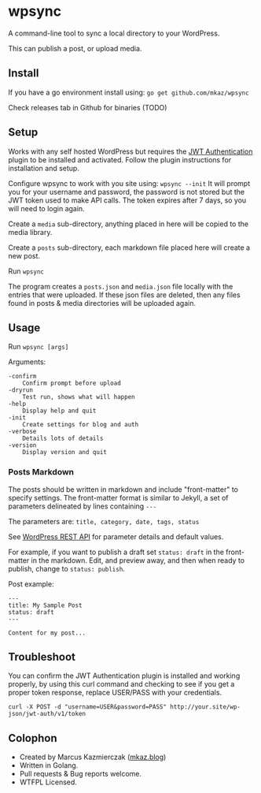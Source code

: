 
# wpsync

A command-line tool to sync a local directory to your WordPress.

This can publish a post, or upload media.

## Install

If you have a go environment install using: `go get github.com/mkaz/wpsync`

Check releases tab in Github for binaries (TODO)


## Setup

Works with any self hosted WordPress but requires the [JWT Authentication](https://wordpress.org/plugins/jwt-authentication-for-wp-rest-api/) plugin to be installed and activated. Follow the plugin instructions for installation and setup.

Configure wpsync to work with you site using: `wpsync --init` It will prompt you for your username and password, the password is not stored but the JWT token used to make API calls. The token expires after 7 days, so you will need to login again.

Create a `media` sub-directory, anything placed in here will be copied to the media library.

Create a `posts` sub-directory, each markdown file placed here will create a new post.

Run `wpsync`

The program creates a `posts.json` and `media.json` file locally with the entries that were uploaded. If these json files are deleted, then any files found in posts & media directories will be uploaded again.

## Usage

Run `wpsync [args]`

Arguments:

	-confirm
		Confirm prompt before upload
	-dryrun
		Test run, shows what will happen
	-help
		Display help and quit
	-init
		Create settings for blog and auth
	-verbose
		Details lots of details
	-version
		Display version and quit



### Posts Markdown

The posts should be written in markdown and include "front-matter" to specify settings. The front-matter format is similar to Jekyll, a set of parameters delineated by lines containing `---`

The parameters are: `title, category, date, tags, status`

See [WordPress REST API](https://developer.wordpress.org/rest-api/reference/posts/#create-a-post) for parameter details and default values.

For example, if you want to publish a draft set `status: draft` in the front-matter in the markdown. Edit, and preview away, and then when ready to publish, change to `status: publish`.

Post example:

```
---
title: My Sample Post
status: draft
---

Content for my post...
```


## Troubleshoot

You can confirm the JWT Authentication plugin is installed and working properly, by using this curl command and checking to see if you get a proper token response, replace USER/PASS with your credentials.

```
curl -X POST -d "username=USER&password=PASS" http://your.site/wp-json/jwt-auth/v1/token
```


## Colophon

* Created by Marcus Kazmierczak ([mkaz.blog](https://mkaz.blog/))
* Written in Golang.
* Pull requests & Bug reports welcome.
* WTFPL Licensed.

